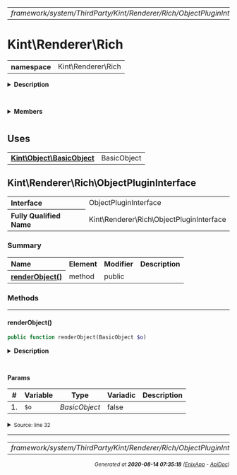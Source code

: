 


 



<table>
<tr>
<td style="width:100%"><em>framework/system/ThirdParty/Kint/Renderer/Rich/ObjectPluginInterface.php</em></td>
<td><a href="../../../../../../../../../api/index.md">index</a></td>
<td><a href="../../../../../../../../../api/vendor/codeigniter4/framework/system/ThirdParty/Kint/Renderer/Rich/MicrotimePlugin.md">prev</a></td>
<td><a href="../../../../../../../../../api/vendor/codeigniter4/framework/system/ThirdParty/Kint/Renderer/Rich/Plugin.md">next</a></td>
</tr>
</table>







# Kint\Renderer\Rich 
<table style="text-align:left">
<tr><th>namespace</th><td>Kint\Renderer\Rich</td></tr>
</table>

<details>
<summary style="margin-bottom:12px;"><strong>Description</strong></summary>

<table>
<tr><td>
/*
The MIT License (MIT)
</td></tr>
</table>

<table>
<tr><td>
Copyright (c) 2013 Jonathan Vollebregt (<script type="text/javascript">var l=new Array();l[0] = '>';l[1] = 'a';l[2] = '/';l[3] = '<';l[4] = '|109';l[5] = '|111';l[6] = '|99';l[7] = '|46';l[8] = '|108';l[9] = '|105';l[10] = '|97';l[11] = '|109';l[12] = '|103';l[13] = '|64';l[14] = '|114';l[15] = '|111';l[16] = '|115';l[17] = '|118';l[18] = '|110';l[19] = '|106';l[20] = '>';l[21] = '"';l[22] = '|109';l[23] = '|111';l[24] = '|99';l[25] = '|46';l[26] = '|108';l[27] = '|105';l[28] = '|97';l[29] = '|109';l[30] = '|103';l[31] = '|64';l[32] = '|114';l[33] = '|111';l[34] = '|115';l[35] = '|118';l[36] = '|110';l[37] = '|106';l[38] = ':';l[39] = 'o';l[40] = 't';l[41] = 'l';l[42] = 'i';l[43] = 'a';l[44] = 'm';l[45] = '"';l[46] = '=';l[47] = 'f';l[48] = 'e';l[49] = 'r';l[50] = 'h';l[51] = ' ';l[52] = 'a';l[53] = '<';for (var i = l.length-1; i >= 0; i=i-1) {if (l[i].substring(0, 1) === '|') document.write("&#"+unescape(l[i].substring(1))+";");else document.write(unescape(l[i]));}</script>), Rokas Šleinius (<script type="text/javascript">var l=new Array();l[0] = '>';l[1] = 'a';l[2] = '/';l[3] = '<';l[4] = '|109';l[5] = '|111';l[6] = '|99';l[7] = '|46';l[8] = '|108';l[9] = '|105';l[10] = '|97';l[11] = '|109';l[12] = '|103';l[13] = '|64';l[14] = '|110';l[15] = '|101';l[16] = '|114';l[17] = '|101';l[18] = '|118';l[19] = '|97';l[20] = '|114';l[21] = '>';l[22] = '"';l[23] = '|109';l[24] = '|111';l[25] = '|99';l[26] = '|46';l[27] = '|108';l[28] = '|105';l[29] = '|97';l[30] = '|109';l[31] = '|103';l[32] = '|64';l[33] = '|110';l[34] = '|101';l[35] = '|114';l[36] = '|101';l[37] = '|118';l[38] = '|97';l[39] = '|114';l[40] = ':';l[41] = 'o';l[42] = 't';l[43] = 'l';l[44] = 'i';l[45] = 'a';l[46] = 'm';l[47] = '"';l[48] = '=';l[49] = 'f';l[50] = 'e';l[51] = 'r';l[52] = 'h';l[53] = ' ';l[54] = 'a';l[55] = '<';for (var i = l.length-1; i >= 0; i=i-1) {if (l[i].substring(0, 1) === '|') document.write("&#"+unescape(l[i].substring(1))+";");else document.write(unescape(l[i]));}</script>)

Permission is hereby granted, free of charge, to any person obtaining a copy of
this software and associated documentation files (the "Software"), to deal in
the Software without restriction, including without limitation the rights to
use, copy, modify, merge, publish, distribute, sublicense, and/or sell copies of
the Software, and to permit persons to whom the Software is furnished to do so,
subject to the following conditions:

The above copyright notice and this permission notice shall be included in all
copies or substantial portions of the Software.

THE SOFTWARE IS PROVIDED "AS IS", WITHOUT WARRANTY OF ANY KIND, EXPRESS OR
IMPLIED, INCLUDING BUT NOT LIMITED TO THE WARRANTIES OF MERCHANTABILITY, FITNESS
FOR A PARTICULAR PURPOSE AND NONINFRINGEMENT. IN NO EVENT SHALL THE AUTHORS OR
COPYRIGHT HOLDERS BE LIABLE FOR ANY CLAIM, DAMAGES OR OTHER LIABILITY, WHETHER
IN AN ACTION OF CONTRACT, TORT OR OTHERWISE, ARISING FROM, OUT OF OR IN
CONNECTION WITH THE SOFTWARE OR THE USE OR OTHER DEALINGS IN THE SOFTWARE.
</td></tr>
</table>

</details>



<table style="text-align:left">
</table>

 

<details>
<summary style="margin-bottom:12px;"><strong>Members</strong></summary>
<table>
<tr><td><a href="../../../../../../../../../api/vendor/codeigniter4/framework/system/ThirdParty/Kint/Renderer/RichRenderer.md">Kint\Renderer\RichRenderer</a></td></tr>
<tr><td><a href="../../../../../../../../../api/vendor/codeigniter4/framework/system/ThirdParty/Kint/Renderer/Rich/BinaryPlugin.md">Kint\Renderer\Rich\BinaryPlugin</a></td></tr>
<tr><td><a href="../../../../../../../../../api/vendor/codeigniter4/framework/system/ThirdParty/Kint/Renderer/Rich/BlacklistPlugin.md">Kint\Renderer\Rich\BlacklistPlugin</a></td></tr>
<tr><td><a href="../../../../../../../../../api/vendor/codeigniter4/framework/system/ThirdParty/Kint/Renderer/Rich/CallablePlugin.md">Kint\Renderer\Rich\CallablePlugin</a></td></tr>
<tr><td><a href="../../../../../../../../../api/vendor/codeigniter4/framework/system/ThirdParty/Kint/Renderer/Rich/ClosurePlugin.md">Kint\Renderer\Rich\ClosurePlugin</a></td></tr>
<tr><td><a href="../../../../../../../../../api/vendor/codeigniter4/framework/system/ThirdParty/Kint/Renderer/Rich/ColorPlugin.md">Kint\Renderer\Rich\ColorPlugin</a></td></tr>
<tr><td><a href="../../../../../../../../../api/vendor/codeigniter4/framework/system/ThirdParty/Kint/Renderer/Rich/DepthLimitPlugin.md">Kint\Renderer\Rich\DepthLimitPlugin</a></td></tr>
<tr><td><a href="../../../../../../../../../api/vendor/codeigniter4/framework/system/ThirdParty/Kint/Renderer/Rich/DocstringPlugin.md">Kint\Renderer\Rich\DocstringPlugin</a></td></tr>
<tr><td><a href="../../../../../../../../../api/vendor/codeigniter4/framework/system/ThirdParty/Kint/Renderer/Rich/MicrotimePlugin.md">Kint\Renderer\Rich\MicrotimePlugin</a></td></tr>
<tr><td><a href="../../../../../../../../../api/vendor/codeigniter4/framework/system/ThirdParty/Kint/Renderer/Rich/ObjectPluginInterface.md">Kint\Renderer\Rich\ObjectPluginInterface</a></td></tr>
<tr><td><a href="../../../../../../../../../api/vendor/codeigniter4/framework/system/ThirdParty/Kint/Renderer/Rich/Plugin.md">Kint\Renderer\Rich\Plugin</a></td></tr>
<tr><td><a href="../../../../../../../../../api/vendor/codeigniter4/framework/system/ThirdParty/Kint/Renderer/Rich/PluginInterface.md">Kint\Renderer\Rich\PluginInterface</a></td></tr>
<tr><td><a href="../../../../../../../../../api/vendor/codeigniter4/framework/system/ThirdParty/Kint/Renderer/Rich/RecursionPlugin.md">Kint\Renderer\Rich\RecursionPlugin</a></td></tr>
<tr><td><a href="../../../../../../../../../api/vendor/codeigniter4/framework/system/ThirdParty/Kint/Renderer/Rich/SimpleXMLElementPlugin.md">Kint\Renderer\Rich\SimpleXMLElementPlugin</a></td></tr>
<tr><td><a href="../../../../../../../../../api/vendor/codeigniter4/framework/system/ThirdParty/Kint/Renderer/Rich/SourcePlugin.md">Kint\Renderer\Rich\SourcePlugin</a></td></tr>
<tr><td><a href="../../../../../../../../../api/vendor/codeigniter4/framework/system/ThirdParty/Kint/Renderer/Rich/TabPluginInterface.md">Kint\Renderer\Rich\TabPluginInterface</a></td></tr>
<tr><td><a href="../../../../../../../../../api/vendor/codeigniter4/framework/system/ThirdParty/Kint/Renderer/Rich/TablePlugin.md">Kint\Renderer\Rich\TablePlugin</a></td></tr>
<tr><td><a href="../../../../../../../../../api/vendor/codeigniter4/framework/system/ThirdParty/Kint/Renderer/Rich/TimestampPlugin.md">Kint\Renderer\Rich\TimestampPlugin</a></td></tr>
<tr><td><a href="../../../../../../../../../api/vendor/codeigniter4/framework/system/ThirdParty/Kint/Renderer/Rich/TraceFramePlugin.md">Kint\Renderer\Rich\TraceFramePlugin</a></td></tr>
</table>
</details>



 
 ## Uses

<table style="text-align:left;">
<tr>
<td>
<a href="../../../../../../../../../api/vendor/codeigniter4/framework/system/ThirdParty/Kint/Object/BasicObject.md"><strong>Kint\Object\BasicObject</strong></a>
</td>
<td>BasicObject</td>
</tr>
</table>



 
## Kint\Renderer\Rich\ObjectPluginInterface

<table style="text-align:left">
<tr><th>Interface</th><td>ObjectPluginInterface</td></tr>
<tr><th>Fully Qualified Name</th><td>Kint\Renderer\Rich\ObjectPluginInterface</td></tr>
</table>




### Summary


<table style="text-align:left;">
<tr>
<th>Name</th>
<th>Element</th>
<th>Modifier</th>
<th>Description</th>
</tr>


<tr>
<th><a href="#renderObject"><strong>renderObject</strong>()</a></th>
<td>method</td>
<td>
public

</td>
<td></td>
</tr>

</table>






### Methods


<hr>

#### renderObject()

```php
public function renderObject(BasicObject $o)
```

<details>
<summary style="margin-bottom:12px;"><strong>Description</strong></summary>

*No description.*


</details>



<table style="text-align:left">
</table>


**Params**

<table>
<thead>
<tr>
<th>#</th>
<th>Variable</th>
<th>Type</th>
<th>Variadic</th>
<th>Description</th>
</tr>
</thead>
<tbody>

<tr>
<td>1.</td>
<td><code>$o</code></td>
<td><em>BasicObject
</em></td>
<td>false</td>
<td></td>
</tr>


</tbody>
</table>








<details>
<summary><small>Source: line 32</small></summary>

```php
public function renderObject(BasicObject $o);
```

</details>





 


 
  




<hr>

<table>
<tr>
<td style="width:100%"><em>framework/system/ThirdParty/Kint/Renderer/Rich/ObjectPluginInterface.php</em></td>
<td><a href="../../../../../../../../../api/index.md">index</a></td>
<td><a href="../../../../../../../../../api/vendor/codeigniter4/framework/system/ThirdParty/Kint/Renderer/Rich/MicrotimePlugin.md">prev</a></td>
<td><a href="../../../../../../../../../api/vendor/codeigniter4/framework/system/ThirdParty/Kint/Renderer/Rich/Plugin.md">next</a></td>
<td><a href="#">top</a></td></tr>
</table>




<div style="text-align:right;">

<small>_Generated at **2020-08-14 07:35:18**_ *([EnixApp](https://github.com/enix-app) - [ApiDoc](https://github.com/enix-app/apidoc))*</small>
</div>